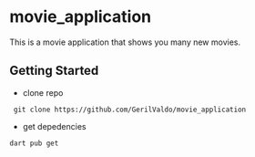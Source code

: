 # movie_application

This is a movie application that shows you many new movies.

## Getting Started

- clone repo

```
 git clone https://github.com/GerilValdo/movie_application
```

- get depedencies

```
dart pub get
```
